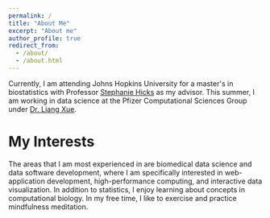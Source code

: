 ```yaml
---
permalink: /
title: "About Me"
excerpt: "About me"
author_profile: true
redirect_from: 
  - /about/
  - /about.html
---
```


Currently, I am attending Johns Hopkins University for a master's in biostatistics with Professor [Stephanie Hicks](https://www.stephaniehicks.com/) as my advisor. This summer, I am working in data science at the Pfizer Computational Sciences Group under [Dr. Liang Xue](https://www.linkedin.com/in/liang-xue-3a7b9722).

My Interests
======
The areas that I am most experienced in are biomedical data science and data software development, where I am specifically interested in web-application development, high-performance computing, and interactive data visualization. In addition to statistics, I enjoy learning about concepts in computational biology. In my free time, I like to exercise and practice mindfulness meditation.
